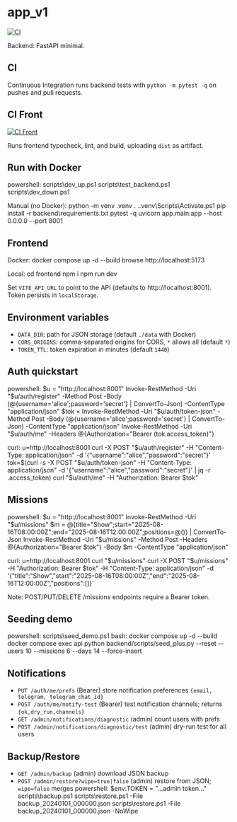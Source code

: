 # app_v1

[![CI](https://github.com/OWNER/REPO/actions/workflows/ci.yml/badge.svg)](https://github.com/OWNER/REPO/actions/workflows/ci.yml)

Backend: FastAPI minimal.

## CI

Continuous Integration runs backend tests with `python -m pytest -q` on pushes and pull requests.

## CI Front

[![CI Front](https://github.com/OWNER/REPO/actions/workflows/ci_front.yml/badge.svg)](https://github.com/OWNER/REPO/actions/workflows/ci_front.yml)

Runs frontend typecheck, lint, and build, uploading `dist` as artifact.

## Run with Docker
powershell:
  scripts\dev_up.ps1
  scripts\test_backend.ps1
  scripts\dev_down.ps1

Manual (no Docker):
  python -m venv .venv
  . .\.venv\Scripts\Activate.ps1
  pip install -r backend\requirements.txt
  pytest -q
  uvicorn app.main:app --host 0.0.0.0 --port 8001

## Frontend
Docker:
  docker compose up -d --build
  browse http://localhost:5173

Local:
  cd frontend
  npm i
  npm run dev

Set `VITE_API_URL` to point to the API (defaults to http://localhost:8001). Token persists in `localStorage`.

## Environment variables
- `DATA_DIR`: path for JSON storage (default `./data` with Docker)
- `CORS_ORIGINS`: comma-separated origins for CORS, `*` allows all (default `*`)
- `TOKEN_TTL`: token expiration in minutes (default `1440`)

## Auth quickstart
powershell:
  $u = "http://localhost:8001"
  Invoke-RestMethod -Uri "$u/auth/register" -Method Post -Body (@{username='alice';password='secret'} | ConvertTo-Json) -ContentType "application/json"
  $tok = Invoke-RestMethod -Uri "$u/auth/token-json" -Method Post -Body (@{username='alice';password='secret'} | ConvertTo-Json) -ContentType "application/json"
  Invoke-RestMethod -Uri "$u/auth/me" -Headers @{Authorization="Bearer $($tok.access_token)"}

curl:
  u=http://localhost:8001
  curl -X POST "$u/auth/register" -H "Content-Type: application/json" -d '{"username":"alice","password":"secret"}'
  tok=$(curl -s -X POST "$u/auth/token-json" -H "Content-Type: application/json" -d '{"username":"alice","password":"secret"}' | jq -r .access_token)
  curl "$u/auth/me" -H "Authorization: Bearer $tok"

## Missions
powershell:
  $u = "http://localhost:8001"
  Invoke-RestMethod -Uri "$u/missions"
  $m = @{title="Show";start="2025-08-16T08:00:00Z";end="2025-08-16T12:00:00Z";positions=@()} | ConvertTo-Json
  Invoke-RestMethod -Uri "$u/missions" -Method Post -Headers @{Authorization="Bearer $tok"} -Body $m -ContentType "application/json"

curl:
  u=http://localhost:8001
  curl "$u/missions"
  curl -X POST "$u/missions" -H "Authorization: Bearer $tok" -H "Content-Type: application/json" -d '{"title":"Show","start":"2025-08-16T08:00:00Z","end":"2025-08-16T12:00:00Z","positions":[]}'

Note: POST/PUT/DELETE /missions endpoints require a Bearer token.

## Seeding demo
powershell:
  scripts\seed_demo.ps1
bash:
  docker compose up -d --build
  docker compose exec api python backend/scripts/seed_plus.py --reset --users 10 --missions 6 --days 14 --force-insert

## Notifications
- `PUT /auth/me/prefs` (Bearer) store notification preferences `{email, telegram, telegram_chat_id}`
- `POST /auth/me/notify-test` (Bearer) test notification channels; returns `{ok,dry_run,channels}`
- `GET /admin/notifications/diagnostic` (admin) count users with prefs
- `POST /admin/notifications/diagnostic/test` (admin) dry-run test for all users

## Backup/Restore
- `GET /admin/backup` (admin) download JSON backup
- `POST /admin/restore?wipe=true|false` (admin) restore from JSON; `wipe=false` merges
powershell:
  $env:TOKEN = "...admin token..."
  scripts\backup.ps1
  scripts\restore.ps1 -File backup_20240101_000000.json
  scripts\restore.ps1 -File backup_20240101_000000.json -NoWipe

